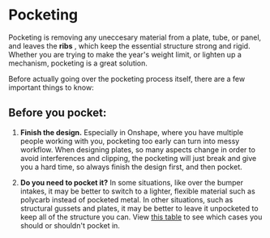 # __Pocketing__

Pocketing is removing any uneccesary material from a plate, tube, or panel, and leaves the __ribs__ , which keep the essential structure strong and rigid. Whether you are trying to make the year's weight limit, or lighten up a mechanism, pocketing is a great solution. 

Before actually going over the pocketing process itself, there are a few important things to know:

## Before you pocket:

1. __Finish the design.__ Especially in Onshape, where you have multiple people working with you, pocketing too early can turn into messy workflow. When designing plates, so many aspects change in order to avoid interferences and clipping, the pocketing will just break and give you a hard time, so always finish the design first, and then pocket.

2. __Do you need to pocket it?__ In some situations, like over the bumper intakes, it may be better to switch to a lighter, flexible material such as polycarb instead of pocketed metal. In other situations, such as structural gussets and plates, it may be better to leave it unpocketed to keep all of the structure you can. View [this table](pocketingtable.md) to see which cases you should or shouldn't pocket in.